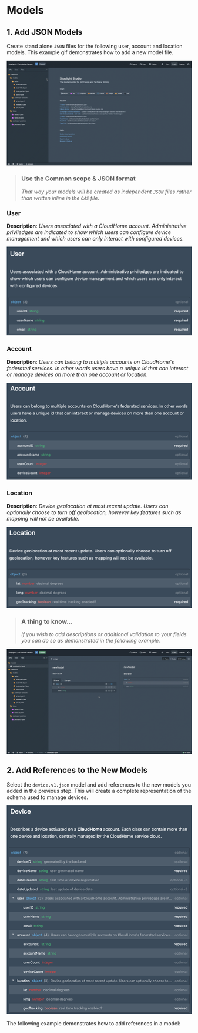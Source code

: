 # Models

## 1. Add JSON Models
Create stand alone `JSON` files for the following user, account and location models. This example gif demonstrates how to add a new model file.

![add model](../assets/images/addModel.gif)

<!-- theme: warning -->
> ### Use the Common scope & JSON format
>*That way your models will be created as independent *`JSON`* files rather than written inline in the *`OAS`* file.*

### User
**Description**: *Users associated with a CloudHome account. Administrative priviledges are indicated to show which users can configure device management and which users can only interact with configured devices.*

![user model](../assets/images/user.png)

### Account
**Description**: *Users can belong to multiple accounts on CloudHome's federated services. In other words users have a unique id that can interact or manage devices on more than one account or location.*

![account model](../assets/images/account.png)

### Location
**Description**: *Device geolocation at most recent update. Users can optionally choose to turn off geolocation, however key features such as mapping will not be available.*

![location model](../assets/images/location.png)


<!-- theme: info -->

> ### A thing to know...
>
> *If you wish to add descriptions or additional validation to your fields you can do so as demonstrated in the following example.*

![model properties](../assets/images/modelProps.gif)

## 2. Add References to the New Models
Select the `device.v1.json` model and add references to the new models you added in the previous step. This will create a complete representation of the schema used to manage devices.

![devices](../assets/images/device.png)

The following example demonstrates how to add references in a model:

